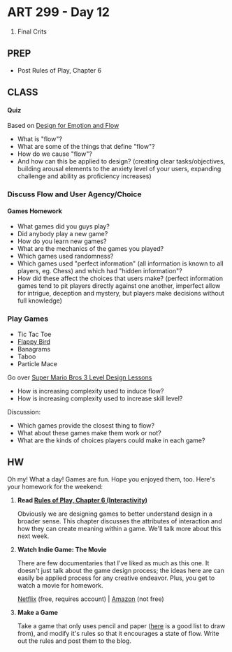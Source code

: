 ART 299 - Day 12
=======================================

1. Final Crits




PREP
---------------------------------------
- Post Rules of Play, Chapter 6



CLASS
---------------------------------------

#### Quiz
Based on [Design for Emotion and Flow](http://boxesandarrows.com/design-for-emotion-and-flow/)
- What is "flow"?
- What are some of the things that define "flow"?
- How do we cause "flow"?
- And how can this be applied to design? (creating clear tasks/objectives, building arousal elements to the anxiety level of your users, expanding challenge and ability as proficiency increases)


### Discuss Flow and User Agency/Choice


 #### Games Homework
- What games did you guys play?
- Did anybody play a new game?
- How do you learn new games?
- What are the mechanics of the games you played?
- Which games used randomness?
- Which games used "perfect information" (all information is known to all players, eg. Chess) and which had "hidden information"?
- How did these affect the choices that users make? (perfect information games tend to pit players directly against one another, imperfect allow for intrigue, deception and mystery, but players make decisions without full knowledge)




### Play Games
- Tic Tac Toe
- [Flappy Bird](http://flappybird.io/)
- Banagrams
- Taboo
- Particle Mace

Go over [Super Mario Bros 3 Level Design Lessons](http://www.significant-bits.com/super-mario-bros-3-level-design-lessons)
- How is increasing complexity used to induce flow?
- How is increasing complexity used to increase skill level?


Discussion:
- Which games provide the closest thing to flow?
- What about these games make them work or not?
- What are the kinds of choices players could make in each game?




HW
---------------------------------------

Oh my! What a day! Games are fun. Hope you enjoyed them, too. Here's your homework for the weekend:

1. **Read [Rules of Play, Chapter 6 (Interactivity)](http://teaching.thomhines.com/resources/Rules%20of%20Play,%20Chapter%206.pdf)**

	Obviously we are designing games to better understand design in a broader sense. This chapter discusses the attributes of interaction and how they can create meaning within a game. We'll talk more about this next week.


2. **Watch Indie Game: The Movie**

	There are few documentaries that I've liked as much as this one. It doesn't just talk about the game design process; the ideas here are can easily be applied process for any creative endeavor. Plus, you get to watch a movie for homework.

	[Netflix](http://www.netflix.com/WiMovie/70229918?movieid=70229918&trkid=222336&strkid=1928561577_0_0) (free, requires account) | [Amazon](http://www.amazon.com/Indie-Game-Movie-Jonathan-Blow/dp/B008DGRG28) (not free)


3. **Make a Game**

	Take a game that only uses pencil and paper ([here](http://boardgames.about.com/od/paperpencil/) is a good list to draw from), and modify it's rules so that it encourages a state of flow. Write out the rules and post them to the blog.


	
